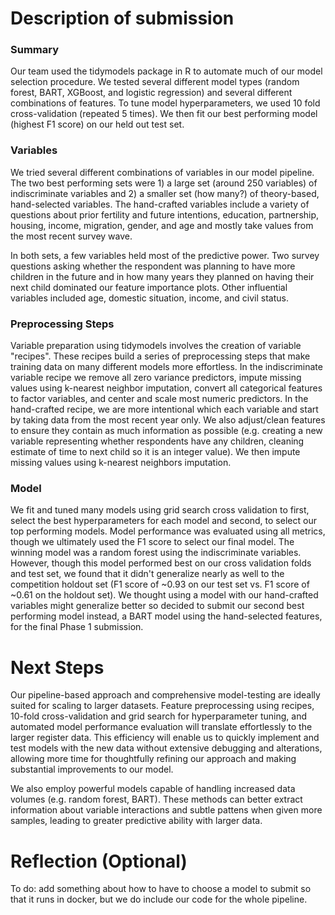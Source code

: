 # Description of submission

### Summary

Our team used the tidymodels package in R to automate much of our model selection procedure. We tested several different model types (random forest, BART, XGBoost, and logistic regression) and several different combinations of features. To tune model hyperparameters, we used 10 fold cross-validation (repeated 5 times). We then fit our best performing model (highest F1 score) on our held out test set.  

### Variables

We tried several different combinations of variables in our model pipeline. The two best performing sets were 1) a large set (around 250 variables) of indiscriminate variables and 2) a smaller set (how many?) of theory-based, hand-selected variables. The hand-crafted variables include a variety of questions about prior fertility and future intentions, education, partnership, housing, income, migration, gender, and age and mostly take values from the most recent survey wave. 

In both sets, a few variables held most of the predictive power. Two survey questions asking whether the respondent was planning to have more children in the future and in how many years they planned on having their next child dominated our feature importance plots. Other influential variables included age, domestic situation, income, and civil status. 

### Preprocessing Steps 

Variable preparation using tidymodels involves the creation of variable "recipes". These recipes build a series of preprocessing steps that make training data on many different models more effortless. In the indiscriminate variable recipe we remove all zero variance predictors, impute missing values using k-nearest neighbor imputation, convert all categorical features to factor variables, and center and scale most numeric predictors. In the hand-crafted recipe, we are more intentional which each variable and start by taking data from the most recent year only. We also adjust/clean features to ensure they contain as much information as possible (e.g. creating a new variable representing whether respondents have any children, cleaning estimate of time to next child so it is an integer value). We then impute missing values using k-nearest neighbors imputation.

### Model 

We fit and tuned many models using grid search cross validation to first, select the best hyperparameters for each model and second, to select our top performing models. Model performance was evaluated using all metrics, though we ultimately used the F1 score to select our final model. The winning model was a random forest using the indiscriminate variables. However, though this model performed best on our cross validation folds and test set, we found that it didn't generalize nearly as well to the competition holdout set (F1 score of ~0.93 on our test set vs. F1 score of ~0.61 on the holdout set). We thought using a model with our hand-crafted variables might generalize better so decided to submit our second best performing model instead, a BART model using the hand-selected features, for the final Phase 1 submission. 

# Next Steps 

Our pipeline-based approach and comprehensive model-testing are ideally suited for scaling to larger datasets. Feature preprocessing using recipes, 10-fold cross-validation and grid search for hyperparameter tuning, and automated model performance evaluation will translate effortlessly to the larger register data. This efficiency will enable us to quickly implement and test models with the new data without extensive debugging and alterations, allowing more time for thoughtfully refining our approach and making substantial improvements to our model.

We also employ powerful models capable of handling increased data volumes (e.g. random forest, BART). These methods can better extract information about variable interactions and subtle pattens when given more samples, leading to greater predictive ability with larger data.  



# Reflection (Optional)

To do: add something about how to have to choose a model to submit so that it runs in docker, but we do include our code for the whole pipeline. 






